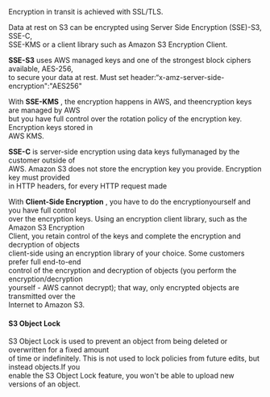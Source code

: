 Encryption in transit is achieved with SSL/TLS.

Data at rest on S3 can be encrypted using Server Side Encryption (SSE)-S3, SSE-C,  
SSE-KMS or a client library such as Amazon S3 Encryption Client.

**SSE-S3** uses AWS managed keys and one of the strongest block ciphers available, AES-256,  
to secure your data at rest. Must set header:“x-amz-server-side-encryption":"AES256"

With **SSE-KMS** , the encryption happens in AWS, and theencryption keys are managed by AWS  
but you have full control over the rotation policy of the encryption key. Encryption keys stored in  
AWS KMS.

**SSE-C** is server-side encryption using data keys fullymanaged by the customer outside of  
AWS. Amazon S3 does not store the encryption key you provide. Encryption key must provided  
in HTTP headers, for every HTTP request made

With **Client-Side Encryption** , you have to do the encryptionyourself and you have full control  
over the encryption keys. Using an encryption client library, such as the Amazon S3 Encryption  
Client, you retain control of the keys and complete the encryption and decryption of objects  
client-side using an encryption library of your choice. Some customers prefer full end-to-end  
control of the encryption and decryption of objects (you perform the encryption/decryption  
yourself - AWS cannot decrypt); that way, only encrypted objects are transmitted over the  
Internet to Amazon S3.

#### S3 Object Lock

S3 Object Lock is used to prevent an object from being deleted or overwritten for a fixed amount  
of time or indefinitely. This is not used to lock policies from future edits, but instead objects.If you  
enable the S3 Object Lock feature, you won't be able to upload new versions of an object.
